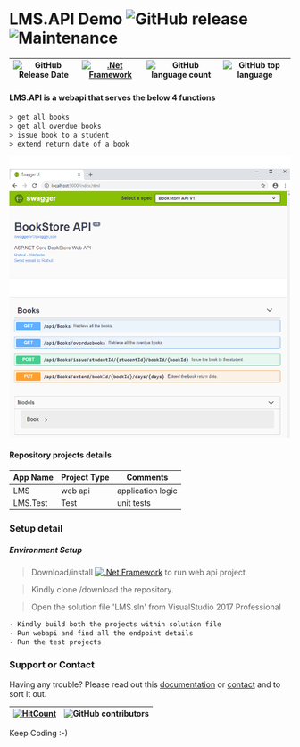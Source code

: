# LMS.API Demo  ![GitHub release](https://img.shields.io/github/release/singhrahulnet/lms.api.svg?style=for-the-badge) ![Maintenance](https://img.shields.io/maintenance/yes/2018.svg?style=for-the-badge)

![GitHub Release Date](https://img.shields.io/github/release-date/singhrahulnet/lms.api.svg?style=plastic) |[![.Net Framework](https://img.shields.io/badge/DotNet-Framework_2.1-blue.svg?style=plastic)](https://www.microsoft.com/net/download/dotnet-core/2.1) | ![GitHub language count](https://img.shields.io/github/languages/count/singhrahulnet/lms.api.svg?style=plastic)| ![GitHub top language](https://img.shields.io/github/languages/top/singhrahulnet/lms.api.svg) 
| ---        | ---      | ---       | --- |


#### LMS.API is a webapi that serves the below 4 functions

    > get all books
    > get all overdue books
    > issue book to a student
    > extend return date of a book

<img width="1469" alt="lms webapi" src="https://github.com/singhrahulnet/lms.api/blob/master/swagger.png">

#### Repository projects details

| App Name| Project Type | Comments|
| --- | --- | --- |
| LMS| web api| application logic | 
| LMS.Test | Test  |unit tests|

### Setup detail

##### Environment Setup

> Download/install [![.Net Framework](https://img.shields.io/badge/DotNet-Framework_2.1-blue.svg?style=plastic)](https://www.microsoft.com/net/download/dotnet-core/2.1) to run web api project   
 

>   Kindly clone /download the repository.

>   Open the solution file 'LMS.sln' from VisualStudio 2017 Professional

    - Kindly build both the projects within solution file 
    - Run webapi and find all the endpoint details
    - Run the test projects
### Support or Contact

Having any trouble? Please read out this [documentation](https://github.com/singhrahulnet/lms.api/blob/master/README.md) or [contact](mailto:singh.rahul.net@gmail.com) and to sort it out.

 [![HitCount](http://hits.dwyl.io/singhrahulnet/lms/projects/1.svg)](http://hits.dwyl.io/singhrahulnet/lms.api/projects/1) | ![GitHub contributors](https://img.shields.io/github/contributors/singhrahulnet/lms.api.svg?style=plastic)|
 | --- | --- |
 
Keep Coding :-) 